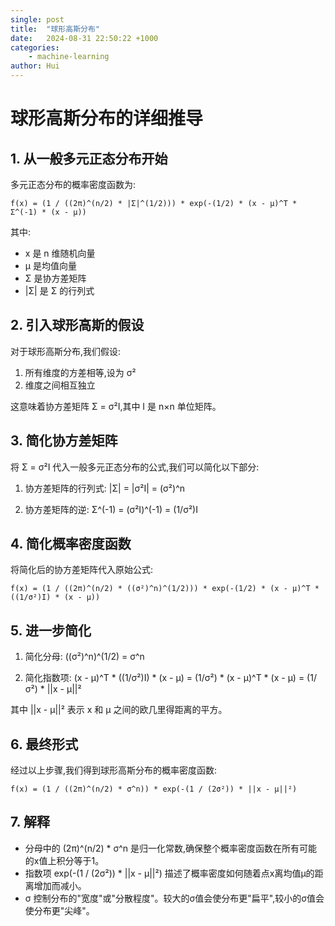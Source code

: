 ```yaml
---
single: post
title:  "球形高斯分布"
date:   2024-08-31 22:50:22 +1000
categories: 
    - machine-learning
author: Hui
---
```


# 球形高斯分布的详细推导

## 1. 从一般多元正态分布开始

多元正态分布的概率密度函数为:

```
f(x) = (1 / ((2π)^(n/2) * |Σ|^(1/2))) * exp(-(1/2) * (x - μ)^T * Σ^(-1) * (x - μ))
```

其中:
- x 是 n 维随机向量
- μ 是均值向量
- Σ 是协方差矩阵
- |Σ| 是 Σ 的行列式

## 2. 引入球形高斯的假设

对于球形高斯分布,我们假设:

1. 所有维度的方差相等,设为 σ²
2. 维度之间相互独立

这意味着协方差矩阵 Σ = σ²I,其中 I 是 n×n 单位矩阵。

## 3. 简化协方差矩阵

将 Σ = σ²I 代入一般多元正态分布的公式,我们可以简化以下部分:

1. 协方差矩阵的行列式:
   |Σ| = |σ²I| = (σ²)^n

2. 协方差矩阵的逆:
   Σ^(-1) = (σ²I)^(-1) = (1/σ²)I

## 4. 简化概率密度函数

将简化后的协方差矩阵代入原始公式:

```
f(x) = (1 / ((2π)^(n/2) * ((σ²)^n)^(1/2))) * exp(-(1/2) * (x - μ)^T * ((1/σ²)I) * (x - μ))
```

## 5. 进一步简化

1. 简化分母:
   ((σ²)^n)^(1/2) = σ^n

2. 简化指数项:
   (x - μ)^T * ((1/σ²)I) * (x - μ) = (1/σ²) * (x - μ)^T * (x - μ) = (1/σ²) * ||x - μ||²

其中 ||x - μ||² 表示 x 和 μ 之间的欧几里得距离的平方。

## 6. 最终形式

经过以上步骤,我们得到球形高斯分布的概率密度函数:

```
f(x) = (1 / ((2π)^(n/2) * σ^n)) * exp(-(1 / (2σ²)) * ||x - μ||²)
```

## 7. 解释

- 分母中的 (2π)^(n/2) * σ^n 是归一化常数,确保整个概率密度函数在所有可能的x值上积分等于1。
- 指数项 exp(-(1 / (2σ²)) * ||x - μ||²) 描述了概率密度如何随着点x离均值μ的距离增加而减小。
- σ 控制分布的"宽度"或"分散程度"。较大的σ值会使分布更"扁平",较小的σ值会使分布更"尖峰"。